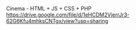 Cinema - HTML + JS + CSS + PHP
https://drive.google.com/file/d/1eHCDM2VjerrJr3-62G6Kfu4mhksCNTgx/view?usp=sharing
